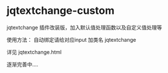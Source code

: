 # jqtextchange-custom
jqtextchange 插件改装版，加入默认值处理函数以及自定义值处理等

使用方法：
自动绑定请给对应input 加类名 jqtextchange

详见 jqtextchange.html

逐渐完善中....
